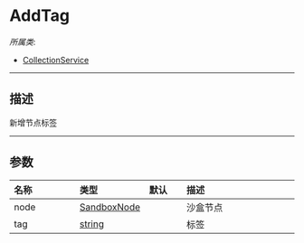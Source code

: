 # AddTag

*所属类*:
* [CollectionService](/Api/Classes/Service/CollectionService.md)
------------------------------------------------------------------------------------------
## 描述

新增节点标签

------------------------------------------------------------------------------------------
## 参数

|<div style="width:100px">名称</div>|<div style="width:100px">类型</div>|<div style="width:50px">默认</div>|<div style="width:350px">描述</div>|
|:---|:---|:---|:---|
|node|[SandboxNode](/Api/Classes/Base/SandboxNode.md)||沙盒节点|
|tag|[string](/Api/DataType/String.md)||标签|
